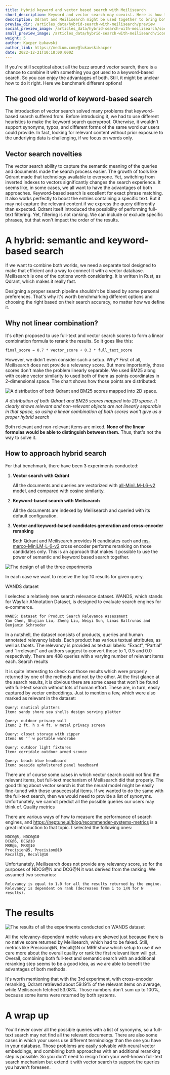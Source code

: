 ```yaml
---
title: Hybrid keyword and vector based search with Meilisearch
short_description: Keyword and vector search may coexist. Here is how to take best from both worlds!
description: Qdrant and Meilisearch might be used together to bring both vector and keyword based search experience.
preview_dir: /articles_data/hybrid-search-with-meilisearch/preview
social_preview_image: /articles_data/hybrid-search-with-meilisearch/social_preview.jpg
small_preview_image: /articles_data/hybrid-search-with-meilisearch/icon.svg
weight: 5
author: Kacper Łukawski
author_link: https://medium.com/@lukawskikacper
date: 2022-12-21T10:18:00.000Z
---
```


If you're still sceptical about all the buzz around vector search, there is a chance to combine it with 
something you got used to a keyword-based search. So you can enjoy the advantages of both. Still, it might 
be unclear how to do it right. Here we benchmark different options!

## The good old world of keyword-based search

The introduction of vector search solved many problems that keyword-based search suffered from. Before 
introducing it, we had to use different heuristics to make the keyword search queryproof. Otherwise, it 
wouldn't support synonyms, typos, and different forms of the same word our users could provide. In fact, 
looking for relevant content without prior exposure to the underlying data is challenging, if we focus on 
words only.

## Vector search novelties

The vector search ability to capture the semantic meaning of the queries and documents made the search 
process easier. The growth of tools like Qdrant made that technology available to everyone. Yet, switching 
from inverted indexes to vectors significantly changes the search experience. It seems like, in some cases, 
we all want to have the advantages of both approaches. Keyword-based search is excellent for exact phrase 
matching. It also works perfectly to boost the entries containing a specific text. But it may not capture 
the relevant content if we express the query differently than expected. Qdrant itself introduced the possibility 
of performing full-text filtering. Yet, filtering is not ranking. We can include or exclude specific phrases, 
but that won't impact the order of the results.

# A hybrid: semantic and keyword-based search

If we want to combine both worlds, we need a separate tool designed to make that efficient and a way to connect 
it with a vector database. Meilisearch is one of the options worth considering. It is written in Rust, as Qdrant, 
which makes it really fast.

Designing a proper search pipeline shouldn't be biased by some personal preferences. That's why it's worth 
benchmarking different options and choosing the right based on their search accuracy, no matter how we define it.

## Why not linear combination?

It's often proposed to use full-text and vector search scores to form a linear combination formula to rerank 
the results. So it goes like this:

```final_score = 0.7 * vector_score + 0.3 * full_text_score```

However, we didn't even consider such a setup. Why? First of all, Meilisearch does not provide a relevancy score. 
But more importantly, those scores don't make the problem linearly separable. We used BM25 along with cosine vector 
similarity to used both of them as points coordinates in 2-dimensional space. The chart shows how those points 
are distributed:

![A distribution of both Qdrant and BM25 scores mapped into 2D space.](/articles_data/hybrid-search-with-meilisearch/linear-combination.png)

*A distribution of both Qdrant and BM25 scores mapped into 2D space. It clearly shows relevant and non-relevant 
objects are not linearly separable in that space, so using a linear combination of both scores won't give us 
a proper hybrid search*

Both relevant and non-relevant items are mixed. **None of the linear formulas would be able to distinguish 
between them.** Thus, that's not the way to solve it.

## How to approach hybrid search

For that benchmark, there have been 3 experiments conducted:

1. **Vector search with Qdrant**

   All the documents and queries are vectorized with [all-MiniLM-L6-v2](https://www.sbert.net/docs/pretrained_models.html) 
   model, and compared with cosine similarity.

2. **Keyword-based search with Meilisearch**

   All the documents are indexed by Meilisearch and queried with its default configuration.

3. **Vector and keyword-based candidates generation and cross-encoder reranking**

   Both Qdrant and Meilisearch provides N candidates each and 
   [ms-marco-MiniLM-L-6-v2](https://www.sbert.net/docs/pretrained-models/ce-msmarco.html) cross encoder performs reranking 
   on those candidates only. This is an approach that makes it possible to use the power of semantic and keyword based 
   search together.

![The design of all the three experiments](/articles_data/hybrid-search-with-meilisearch/experiments-design.png)

In each case we want to receive the top 10 results for given query.

WANDS dataset

I selected a relatively new search relevance dataset. WANDS, which stands for Wayfair ANnotation Dataset, is designed 
to evaluate search engines for e-commerce.

    WANDS: Dataset for Product Search Relevance Assessment
    Yan Chen, Shujian Liu, Zheng Liu, Weiyi Sun, Linas Baltrunas and Benjamin Schroeder

In a nutshell, the dataset consists of products, queries and human annotated relevancy labels. Each product has various 
textual attributes, as well as facets. The relevancy is provided as textual labels: “Exact”, “Partial” and “Irrelevant” 
and authors suggest to convert those to 1, 0.5 and 0.0 respectively. There are 488 queries with a varying number of 
relevant items each.
Search results

It is quite interesting to check out those results which were properly returned by one of the methods and not by the other. 
At the first glance at the search results, it is obvious there are some cases that won’t be found with full-text search 
without lots of human effort. These are, in turn, easily captured by vector embeddings. Just to mention a few, which were 
also marked as relevant in the dataset:

    Query: nautical platters
    Item: sandy shore sea shells design serving platter

    Query: outdoor privacy wall
    Item: 2 ft. h x 4 ft. w metal privacy screen

    Query: closet storage with zipper
    Item: 60 ‘’ w portable wardrobe

    Query: outdoor light fixtures
    Item: cerridale outdoor armed sconce

    Query: beach blue headboard
    Item: seaside upholstered panel headboard

There are of course some cases in which vector search could not find the relevant items, but full-text mechanism of 
Meilisearch did that properly. The good thing about vector search is that the neural model might be easily fine-tuned 
with those unsuccessful items. If we wanted to do the same with the full-text search, then we would need to provide a 
list of synonyms. Unfortunately, we cannot predict all the possible queries our users may think of.
Quality metrics

There are various ways of how to measure the performance of search engines, and https://neptune.ai/blog/recommender-systems-metrics 
is a great introduction to that topic. I selected the following ones:

    NDCG@5, NDCG@10
    DCG@5, DCG@10
    MRR@5, MRR@10
    Precision@5, Precision@10
    Recall@5, Recall@10

Unfortunately, Meilisearch does not provide any relevancy score, so for the purposes of NDCG@N and DCG@N it was derived 
from the ranking. We assumed two scenarios:

    Relevancy is equal to 1.0 for all the results returned by the engine.
    Relevancy is dependent on rank (decreases from 1 to 1/N for N results).

# The results

![The results of all the experiments conducted on WANDS dataset](/articles_data/hybrid-search-with-meilisearch/experiment-results.png)

All the relevancy-dependent metric values are skewed just because there is no native score returned by Meilisearch, 
which had to be faked. Still, metrics like Precision@N, Recall@N or MRR show which setup to use if we care more about 
the overall quality or rank the first relevant item will get. Overall, combining both full-text and semantic search 
with an additional reranking step seems to be a good idea, as we are able to benefit the advantages of both methods.

It's worth mentioning that with the 3rd experiment, with cross-encoder reranking, Qdrant retrieved about 59.19% of the 
relevant items on average, while Meilisearch fetched 53.08%. Those numbers don't sum up to 100%, because some items 
were returned by both systems.

# A wrap up

You'll never cover all the possible queries with a list of synonyms, so a full-text search may not find all the relevant 
documents. There are also some cases in which your users use different terminology than the one you have in your database. 
Those problems are easily solvable with neural vector embeddings, and combining both approaches with an additional reranking 
step is possible. So you don't need to resign from your well-known full-text search mechanism but extend it with vector 
search to support the queries you haven't foreseen.

